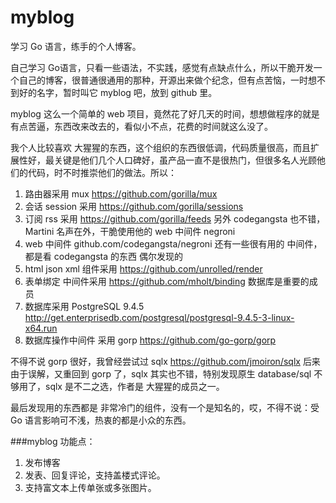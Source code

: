 # myblog
学习 Go 语言，练手的个人博客。

自己学习 Go语言，只看一些语法，不实践，感觉有点缺点什么，所以干脆开发一个自己的博客，很普通很通用的那种，开源出来做个纪念，但有点苦恼，一时想不到好的名字，暂时叫它 myblog 吧，放到 github 里。

myblog 这么一个简单的 web 项目，竟然花了好几天的时间，想想做程序的就是有点苦逼，东西改来改去的，看似小不点，花费的时间就这么没了。

我个人比较喜欢 大猩猩的东西，这个组织的东西很低调，代码质量很高，而且扩展性好，最关键是他们几个人口碑好，虽产品一直不是很热门，但很多名人光顾他们的代码，时不时推崇他们的做法。所以：

1. 路由器采用 mux  https://github.com/gorilla/mux  
2. 会话 session 采用 https://github.com/gorilla/sessions 
3. 订阅 rss 采用 https://github.com/gorilla/feeds
  另外 codegangsta 也不错，Martini 名声在外，干脆使用他的 web 中间件 negroni
4. web 中间件 github.com/codegangsta/negroni
  还有一些很有用的 中间件，都是看 codegangsta  的东西 偶尔发现的
5. html json xml 组件采用 https://github.com/unrolled/render
6. 表单绑定 中间件采用 https://github.com/mholt/binding
  数据库是重要的成员
7. 数据库采用 PostgreSQL 9.4.5 http://get.enterprisedb.com/postgresql/postgresql-9.4.5-3-linux-x64.run
8. 数据库操作中间件 采用 gorp  https://github.com/go-gorp/gorp

不得不说 gorp 很好，我曾经尝试过 sqlx  https://github.com/jmoiron/sqlx 后来由于误解，又重回到 gorp 了，sqlx 其实也不错，特别发现原生 database/sql 不够用了，sqlx 是不二之选，作者是 大猩猩的成员之一。

最后发现用的东西都是 非常冷门的组件，没有一个是知名的，哎，不得不说：受 Go 语言影响可不浅，热衷的都是小众的东西。

###myblog 功能点：

1. 发布博客
2. 发表、回复评论，支持盖楼式评论。
3. 支持富文本上传单张或多张图片。

